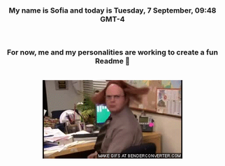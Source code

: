 


<div align="center">
<h3 >My name is Sofia and today is Tuesday, 7 September, 09:48 GMT-4</h3><br>
<h3 >For now, me and my personalities are working to create a fun Readme 👋
</h3><br>
<img src='img/dwight.gif' alt='working...'/>
</div>
